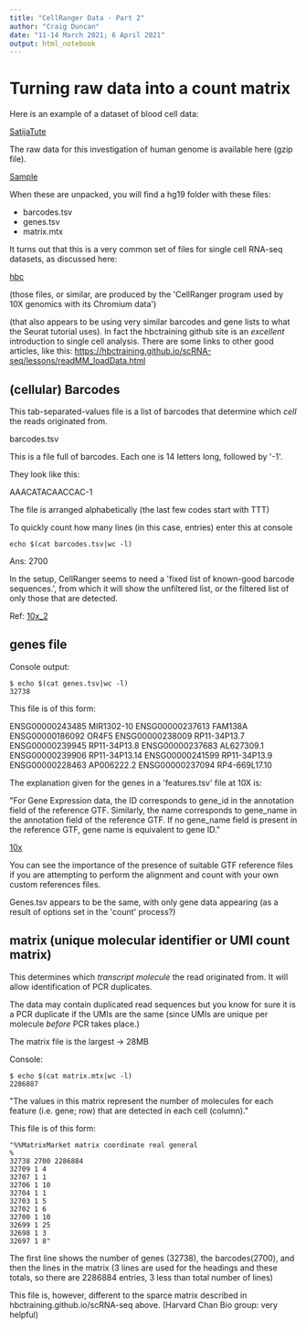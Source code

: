 ```yaml
---
title: "CellRanger Data - Part 2"
author: "Craig Duncan"
date: "11-14 March 2021; 6 April 2021"
output: html_notebook
---
```


# Turning raw data into a count matrix

Here is an example of a dataset of blood cell data:

[SatijaTute](https://satijalab.org/seurat/archive/v3.0/pbmc3k_tutorial.html)

The raw data for this investigation of human genome is available here (gzip file).  

[Sample](https://s3-us-west-2.amazonaws.com/10x.files/samples/cell/pbmc3k/pbmc3k_filtered_gene_bc_matrices.tar.gz)

When these are unpacked, you will find a hg19 folder with these files:
 - barcodes.tsv
 - genes.tsv
 - matrix.mtx

 It turns out that this is a very common set of files for single cell RNA-seq datasets, as discussed here:
 
 [hbc](https://hbctraining.github.io/scRNA-seq/lessons/readMM_loadData.html)

(those files, or similar, are produced by the 'CellRanger program used by 10X genomics with its Chromium data')

(that also appears to be using very similar barcodes and gene lists to what the Seurat tutorial uses).  In fact the hbctraining github site is an *excellent* introduction to single cell analysis.  There are some links to other good articles, like this: https://hbctraining.github.io/scRNA-seq/lessons/readMM_loadData.html

## (cellular) Barcodes

This tab-separated-values file is a list of barcodes that determine which *cell* the reads originated from.

barcodes.tsv

This is a file full of barcodes.  Each one is 14 letters long, followed by '-1'.

They look like this:

AAACATACAACCAC-1

The file is arranged alphabetically (the last few codes start with TTT)

To quickly count how many lines (in this case, entries) enter this at console

```
echo $(cat barcodes.tsv|wc -l)
```

Ans: 2700

In the setup, CellRanger seems to need a 'fixed list of known-good barcode sequences.', from which it will show the unfiltered list, or the filtered list of only those that are detected.

Ref:
[10x_2](https://support.10xgenomics.com/single-cell-gene-expression/software/pipelines/latest/output/matrices)

## genes file

Console output:

```
$ echo $(cat genes.tsv|wc -l)
32738
```

This file is of this form:

ENSG00000243485	MIR1302-10
ENSG00000237613	FAM138A
ENSG00000186092	OR4F5
ENSG00000238009	RP11-34P13.7
ENSG00000239945	RP11-34P13.8
ENSG00000237683	AL627309.1
ENSG00000239906	RP11-34P13.14
ENSG00000241599	RP11-34P13.9
ENSG00000228463	AP006222.2
ENSG00000237094	RP4-669L17.10

The explanation given for the genes in a  'features.tsv' file at 10X is:

"For Gene Expression data, the ID corresponds to gene_id in the annotation field of the reference GTF. Similarly, the name corresponds to gene_name in the annotation field of the reference GTF. If no gene_name field is present in the reference GTF, gene name is equivalent to gene ID."

[10x](https://support.10xgenomics.com/single-cell-gene-expression/software/pipelines/latest/output/matrices)

You can see the importance of the presence of suitable GTF reference files if you are attempting to perform the alignment and count with your own custom references files.

Genes.tsv appears to be the same, with only gene data appearing (as a result of options set in the 'count' process?)

## matrix (unique molecular identifier or UMI count matrix)

This determines which *transcript molecule* the read originated from.  It will allow identification of PCR duplicates.

The data may contain duplicated read sequences but you know for sure it is a PCR duplicate if the UMIs are the same (since UMIs are unique per molecule *before* PCR takes place.)

The matrix file is the largest -> 28MB

Console: 

```
$ echo $(cat matrix.mtx|wc -l)
2286887
```

"The values in this matrix represent the number of molecules for each feature (i.e. gene; row) that are detected in each cell (column)."

This file is of this form:

```
"%%MatrixMarket matrix coordinate real general
%
32738 2700 2286884
32709 1 4
32707 1 1
32706 1 10
32704 1 1
32703 1 5
32702 1 6
32700 1 10
32699 1 25
32698 1 3
32697 1 8"
```

The first line shows the number of genes (32738), the barcodes(2700), and then the lines in the matrix (3 lines are used for the headings and these totals, so there are 2286884 entries, 3 less than total number of lines)

This file is, however, different to the sparce matrix described in hbctraining.github.io/scRNA-seq above.
(Harvard Chan Bio group: very helpful)

